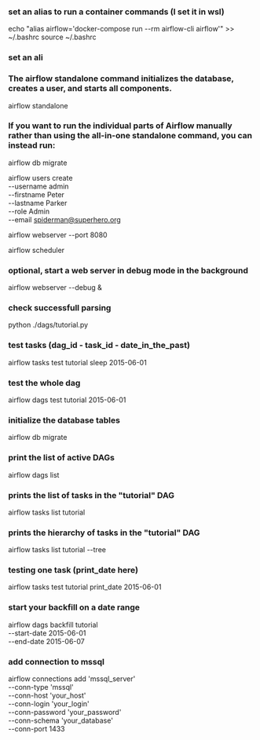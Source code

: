 ### set an alias to run a container commands (I set it in wsl)
echo "alias airflow='docker-compose run --rm airflow-cli airflow'" >> ~/.bashrc
source ~/.bashrc

### set an ali

### The airflow standalone command initializes the database, creates a user, and starts all components.
airflow standalone

### If you want to run the individual parts of Airflow manually rather than using the all-in-one standalone command, you can instead run:
airflow db migrate

airflow users create \
    --username admin \
    --firstname Peter \
    --lastname Parker \
    --role Admin \
    --email spiderman@superhero.org

airflow webserver --port 8080

airflow scheduler

### optional, start a web server in debug mode in the background
airflow webserver --debug &

### check successfull parsing
python ./dags/tutorial.py

### test tasks (dag_id - task_id - date_in_the_past)
airflow tasks test tutorial sleep 2015-06-01

### test the whole dag
airflow dags test tutorial 2015-06-01

### initialize the database tables
airflow db migrate

### print the list of active DAGs
airflow dags list

### prints the list of tasks in the "tutorial" DAG
airflow tasks list tutorial

### prints the hierarchy of tasks in the "tutorial" DAG
airflow tasks list tutorial --tree

### testing one task (print_date here)
airflow tasks test tutorial print_date 2015-06-01

### start your backfill on a date range
airflow dags backfill tutorial \
    --start-date 2015-06-01 \
    --end-date 2015-06-07

### add connection to mssql
airflow connections add 'mssql_server' \
    --conn-type 'mssql' \
    --conn-host 'your_host' \
    --conn-login 'your_login' \
    --conn-password 'your_password' \
    --conn-schema 'your_database' \
    --conn-port 1433
